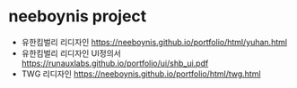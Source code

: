 # neeboynis project
- 유한킴벌리 리디자인 https://neeboynis.github.io/portfolio/html/yuhan.html
- 유한킴벌리 리디자인 UI정의서 https://runauxlabs.github.io/portfolio/ui/shb_ui.pdf
- TWG 리디자인 https://neeboynis.github.io/portfolio/html/twg.html

